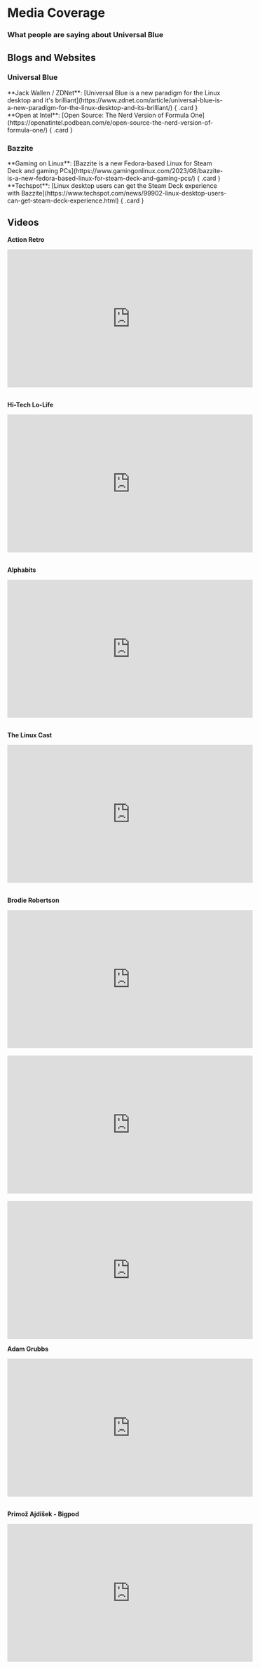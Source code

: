 # Media Coverage

### What people are saying about Universal Blue

## Blogs and Websites

### Universal Blue

<div class="grid" markdown>
**Jack Wallen / ZDNet**: [Universal Blue is a new paradigm for the Linux desktop and it's brilliant](https://www.zdnet.com/article/universal-blue-is-a-new-paradigm-for-the-linux-desktop-and-its-brilliant/)
{ .card }
</div>

<div class="grid" markdown>
**Open at Intel**:   [Open Source: The Nerd Version of Formula One](https://openatintel.podbean.com/e/open-source-the-nerd-version-of-formula-one/)
{ .card }
</div>

### Bazzite

<div class="grid" markdown>
**Gaming on Linux**: [Bazzite is a new Fedora-based Linux for Steam Deck and gaming PCs](https://www.gamingonlinux.com/2023/08/bazzite-is-a-new-fedora-based-linux-for-steam-deck-and-gaming-pcs/)
{ .card }
</div>

<div class="grid" markdown>
**Techspot**: [Linux desktop users can get the Steam Deck experience with Bazzite](https://www.techspot.com/news/99902-linux-desktop-users-can-get-steam-deck-experience.html)
{ .card }
</div>


## Videos

**Action Retro**

<iframe width="560" height="315" src="https://www.youtube.com/embed/te1AEj_RA64" title="YouTube video player" frameborder="0" allow="accelerometer; autoplay; clipboard-write; encrypted-media; gyroscope; picture-in-picture; web-share" allowfullscreen></iframe>

<br/>
<br/>

**Hi-Tech Lo-Life**  

<iframe width="560" height="315" src="https://www.youtube.com/embed/aaeRk8_i1Ds" title="YouTube video player" frameborder="0" allow="accelerometer; autoplay; clipboard-write; encrypted-media; gyroscope; picture-in-picture; web-share" allowfullscreen></iframe>

<br/>
<br/>

**Alphabits**

<iframe width="560" height="315" src="https://www.youtube.com/embed/er65_6F3zJk" title="YouTube video player" frameborder="0" allow="accelerometer; autoplay; clipboard-write; encrypted-media; gyroscope; picture-in-picture; web-share" allowfullscreen></iframe>

<br/>
<br/>

**The Linux Cast**
<iframe width="560" height="315" src="https://www.youtube.com/embed/pSBuCFMUEdA" title="YouTube video player" frameborder="0" allow="accelerometer; autoplay; clipboard-write; encrypted-media; gyroscope; picture-in-picture; web-share" allowfullscreen></iframe>

<br/>
<br/>

**Brodie Robertson** 
<iframe width="560" height="315" src="https://www.youtube.com/embed/HsKKh3WS1q0" title="YouTube video player" frameborder="0" allow="accelerometer; autoplay; clipboard-write; encrypted-media; gyroscope; picture-in-picture; web-share" allowfullscreen></iframe>

<br/>
<br/>

<iframe width="560" height="315" src="https://www.youtube.com/embed/2cCtPu6V8-E" title="YouTube video player" frameborder="0" allow="accelerometer; autoplay; clipboard-write; encrypted-media; gyroscope; picture-in-picture; web-share" allowfullscreen></iframe>

<br/>
<br/>

<iframe width="560" height="315" src="https://www.youtube.com/embed/PNEbSP81KH4" title="YouTube video player" frameborder="0" allow="accelerometer; autoplay; clipboard-write; encrypted-media; gyroscope; picture-in-picture; web-share" allowfullscreen></iframe>

**Adam Grubbs**

<iframe width="560" height="315" src="https://www.youtube.com/embed/CDdjDVm2KLY" title="YouTube video player" frameborder="0" allow="accelerometer; autoplay; clipboard-write; encrypted-media; gyroscope; picture-in-picture; web-share" allowfullscreen></iframe>

<br/>
<br/>

**Primož Ajdišek - Bigpod**
<iframe width="560" height="315" src="https://www.youtube.com/watch?v=0vxseRX1pkw&t=2s" title="YouTube video player" frameborder="0" allow="accelerometer; autoplay; clipboard-write; encrypted-media; gyroscope; picture-in-picture; web-share" allowfullscreen></iframe>